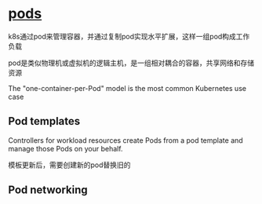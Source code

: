 # [pods](https://kubernetes.io/docs/concepts/workloads/pods/)

k8s通过pod来管理容器，并通过复制pod实现水平扩展，这样一组pod构成工作负载

pod是类似物理机或虚拟机的逻辑主机，是一组相对耦合的容器，共享网络和存储资源

The "one-container-per-Pod" model is the most common Kubernetes use case

## Pod templates

Controllers for workload resources create Pods from a pod template and manage those Pods on your behalf.

模板更新后，需要创建新的pod替换旧的

## Pod networking
